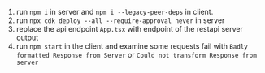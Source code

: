 1. run `npm i` in server and `npm i --legacy-peer-deps` in client.
2. run `npx cdk deploy --all --require-approval never` in server
3. replace the api endpoint `App.tsx` with endpoint of the restapi server output
4. run `npm start` in the client and examine some requests fail with `Badly formatted Response from Server` or `Could not transform Response from server`
